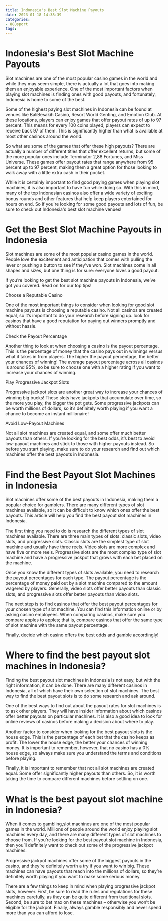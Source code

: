 ```yaml
---
title: Indonesia's Best Slot Machine Payouts 
date: 2023-01-18 14:38:39
categories:
- 888sport
tags:
---
```



#  Indonesia's Best Slot Machine Payouts 

Slot machines are one of the most popular casino games in the world and while they may seem simple, there is actually a lot that goes into making them an enjoyable experience. One of the most important factors when playing slot machines is finding ones with good payouts, and fortunately, Indonesia is home to some of the best.

Some of the highest paying slot machines in Indonesia can be found at venues like BaliBesakih Casino, Resort World Genting, and Emotion Club. At these locations, players can enjoy games that offer payout rates of up to 97 percent. This means for every 100 coins played, players can expect to receive back 97 of them. This is significantly higher than what is available at most other casinos around the world.

So what are some of the games that offer these high payouts? There are actually a number of different titles that offer excellent returns, but some of the more popular ones include Terminator 2,88 Fortunes, and Miss Universe. These games offer payout rates that range anywhere from 95 percent up to 97 percent, making them a great option for those looking to walk away with a little extra cash in their pocket.

While it is certainly important to find good paying games when playing slot machines, it is also important to have fun while doing so. With this in mind, many of the top Indonesian casinos also offer a wide variety of exciting bonus rounds and other features that help keep players entertained for hours on end. So if you're looking for some good payouts and lots of fun, be sure to check out Indonesia's best slot machine venues!

#  Get the Best Slot Machine Payouts in Indonesia 

Slot machines are some of the most popular casino games in the world. People love the excitement and anticipation that comes with pulling the lever or pushing a button to see if they’ve won. Slot machines come in all shapes and sizes, but one thing is for sure: everyone loves a good payout.

If you’re looking to get the best slot machine payouts in Indonesia, we’ve got you covered. Read on for our top tips!

Choose a Reputable Casino

One of the most important things to consider when looking for good slot machine payouts is choosing a reputable casino. Not all casinos are created equal, so it’s important to do your research before signing up. look for casinos that have a good reputation for paying out winners promptly and without hassle.

Check the Payout Percentage

Another thing to look at when choosing a casino is the payout percentage. This is the percentage of money that the casino pays out in winnings versus what it takes in from players. The higher the payout percentage, the better your chances of winning! The average payout percentage across all casinos is around 95%, so be sure to choose one with a higher rating if you want to increase your chances of winning.

Play Progressive Jackpot Slots

Progressive jackpot slots are another great way to increase your chances of winning big bucks! These slots have jackpots that accumulate over time, so the more you play, the bigger the pot gets. Some progressive jackpots can be worth millions of dollars, so it’s definitely worth playing if you want a chance to become an instant millionaire!

Avoid Low-Payout Machines

Not all slot machines are created equal, and some offer much better payouts than others. If you’re looking for the best odds, it’s best to avoid low-payout machines and stick to those with higher payouts instead. So before you start playing, make sure to do your research and find out which machines offer the best payouts in Indonesia.

#  Find the Best Payout Slot Machines in Indonesia 

Slot machines offer some of the best payouts in Indonesia, making them a popular choice for gamblers. There are many different types of slot machines available, so it can be difficult to know which ones offer the best payouts. This article will help you find the best payout slot machines in Indonesia.

The first thing you need to do is research the different types of slot machines available. There are three main types of slots: classic slots, video slots, and progressive slots. Classic slots are the simplest type of slot machine and usually have three reels. Video slots are more complex and have five or more reels. Progressive slots are the most complex type of slot machine and have a progressive jackpot that grows with each bet placed on the machine.

Once you know the different types of slots available, you need to research the payout percentages for each type. The payout percentage is the percentage of money paid out by a slot machine compared to the amount wagered by players. Generally, video slots offer better payouts than classic slots, and progressive slots offer better payouts than video slots.

The next step is to find casinos that offer the best payout percentages for your chosen type of slot machine. You can find this information online or by asking casino employees. When comparing casinos, make sure you compare apples to apples; that is, compare casinos that offer the same type of slot machine with the same payout percentage.

Finally, decide which casino offers the best odds and gamble accordingly!

#  Where to find the best payout slot machines in Indonesia? 

Finding the best payout slot machines in Indonesia is not easy, but with the right information, it can be done. There are many different casinos in Indonesia, all of which have their own selection of slot machines. The best way to find the best payout slots is to do some research and ask around.

One of the best ways to find out about the payout rates for slot machines is to ask other players. They will have insider information about which casinos offer better payouts on particular machines. It is also a good idea to look for online reviews of casinos before making a decision about where to play.

Another factor to consider when looking for the best payout slots is the house edge. This is the percentage of each bet that the casino keeps as profit. The lower the house edge, the better your chances of winning money. It is important to remember, however, that no casino has a 0% house edge, so always make sure you understand the terms and conditions before playing.

Finally, it is important to remember that not all slot machines are created equal. Some offer significantly higher payouts than others. So, it is worth taking the time to compare different machines before settling on one.

#  What is the best payout slot machine in Indonesia?

When it comes to gambling,slot machines are one of the most popular games in the world. Millions of people around the world enjoy playing slot machines every day, and there are many different types of slot machines to choose from. If you’re looking for the best payout slot machine in Indonesia, then you’ll definitely want to check out some of the progressive jackpot machines.

Progressive jackpot machines offer some of the biggest payouts in the casino, and they’re definitely worth a try if you want to win big. These machines can have payouts that reach into the millions of dollars, so they’re definitely worth playing if you want to make some serious money.

There are a few things to keep in mind when playing progressive jackpot slots, however. First, be sure to read the rules and regulations for these machines carefully, as they can be quite different from traditional slots. Second, be sure to bet max on these machines – otherwise you won’t be eligible for the jackpot. Finally, always gamble responsibly and never spend more than you can afford to lose.